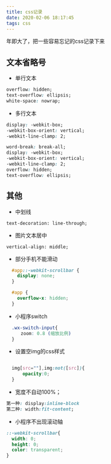 ```yaml
---
title: css记录
date: 2020-02-06 18:17:45
tags: css
---
```


年即大了，把一些容易忘记的css记录下来

<!-- more -->

## 文本省略号

+ 单行文本

```css
overflow: hidden;
text-overflow: ellipsis;
white-space: nowrap;
```

+ 多行文本

```css
display: -webkit-box;
-webkit-box-orient: vertical;
-webkit-line-clamp: 2;
```

```css
word-break: break-all;
display: -webkit-box;
-webkit-box-orient: vertical;
-webkit-line-clamp: 2;
overflow: hidden;
text-overflow: ellipsis;
```

## 其他

+ 中划线

`text-decoration: line-through;`

+ 图片文本居中

`vertical-align: middle;`

+ 部分手机不能滑动

```css
  #app::-webkit-scrollbar {
    display: none;
  }

  #app {
    overflow-x: hidden;
  }
```

+ 小程序switch

```css
  .wx-switch-input{
  　　zoom: 0.8 (缩放比例)
  }
```

+ 设置空img的css样式

```css

  img[src=""],img:not([src]){
      opacity:0;
  }
```

+ 宽度不自动100%；

```css
第一种: display:inline-block
第二种: width:fit-content;
```

+ 小程序不出现滚动轴

```css
::-webkit-scrollbar{
  width: 0;
  height: 0;
  color: transparent;
}
```
